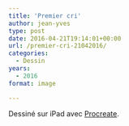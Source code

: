 ```yaml
---
title: 'Premier cri'
author: jean-yves
type: post
date: 2016-04-21T19:14:01+00:00
url: /premier-cri-21042016/
categories:
  - Dessin
years:
  - 2016
format: image

---
```

Dessiné sur iPad avec [Procreate](https://procreate.com/).